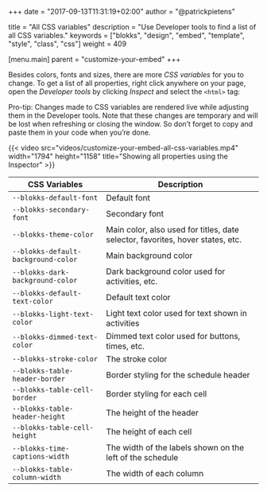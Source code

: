 +++
date            = "2017-09-13T11:31:19+02:00"
author          = "@patrickpietens"

title           = "All CSS variables"
description     = "Use Developer tools to find a list of all CSS variables."
keywords        = ["blokks", "design", "embed", "template", "style", "class", "css"]
weight          = 409

[menu.main]
parent          = "customize-your-embed"
+++

Besides colors, fonts and sizes, there are more *CSS variables* for you to change. To get a list of all properties, right click anywhere on your page, open the *Developer tools* by clicking *Inspect* and select the `<html>` tag:

<span class='note'>Pro-tip: Changes made to CSS variables are rendered live while adjusting them in the Developer tools. Note that these changes are temporary and will be lost when refreshing or closing the window. So don’t forget to copy and paste them in your code when you’re done.</span>

{{< video src="videos/customize-your-embed-all-css-variables.mp4" width="1794" height="1158" title="Showing all properties using the Inspector" >}}

<!-- | CSS Variables              | Default value         |
|---------------------------------|-----------------------|
--blokks-default-font             | "Liberation Sans Regular",Helvetica,Arial,sans-serif;
--blokks-secondary-font           | "Liberation Mono Regular",Courier,monospace;
--blokks-theme-color              | #2e8cd2
--blokks-default-background-color | #fff
--blokks-dark-background-color    | #33363b
--blokks-default-text-color       | #33363b
--blokks-light-text-color         | #fff
--blokks-dimmed-text-color        | #989da8
--blokks-stroke-color             | hsla(221,8%,63%,.6)
--blokks-table-header-border      | 1px dashed hsla(221,8%,63%,.3)
--blokks-table-cell-border        | 1px dashed hsla(221,8%,63%,.3)
--blokks-table-header-height      | auto
--blokks-table-cell-height        | 100px
--blokks-time-captions-width      | 60px
--blokks-table-column-width       | 265px -->

| CSS Variables                     | Description           |
|-----------------------------------|-----------------------|
`--blokks-default-font`             | Default font
`--blokks-secondary-font`           | Secondary font
`--blokks-theme-color`              | Main color, also used for titles, date selector, favorites, hover states, etc.
`--blokks-default-background-color` | Main background color
`--blokks-dark-background-color`    | Dark background color used for activities, etc.
`--blokks-default-text-color`       | Default text color
`--blokks-light-text-color`         | Light text color used for text shown in activities
`--blokks-dimmed-text-color`        | Dimmed text color used for buttons, times, etc.
`--blokks-stroke-color`             | The stroke color
`--blokks-table-header-border`      | Border styling for the schedule header
`--blokks-table-cell-border`        | Border styling for each cell
`--blokks-table-header-height`      | The height of the header
`--blokks-table-cell-height`        | The height of each cell
`--blokks-time-captions-width`      | The width of the labels shown on the left of the schedule
`--blokks-table-column-width`       | The width of each column



